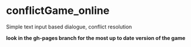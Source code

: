 # conflictGame_online
Simple text input based dialogue, conflict resolution

**look in the gh-pages branch for the most up to date version of the game**
